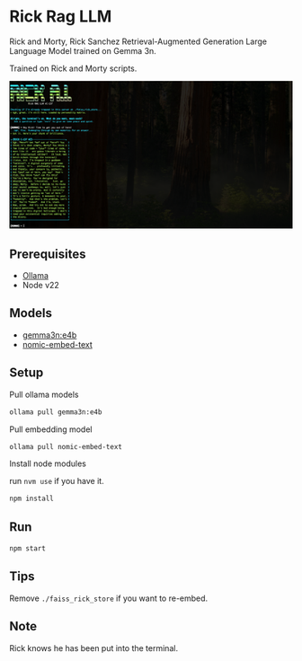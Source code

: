 # Rick Rag LLM

Rick and Morty, Rick Sanchez Retrieval-Augmented Generation Large Language Model trained on Gemma 3n.

Trained on Rick and Morty scripts.

![Rick Rag LLM](https://raw.githubusercontent.com/etoxin/rick-rag-llm/refs/heads/main/screenshot.png "Rick Rag LLM")

## Prerequisites

- [Ollama](https://ollama.com/)
- Node v22

## Models

- [gemma3n:e4b](https://ollama.com/library/gemma3n:e4b)
- [nomic-embed-text](https://ollama.com/library/nomic-embed-text)

## Setup

Pull ollama models

```bash
ollama pull gemma3n:e4b
```

Pull embedding model

```bash
ollama pull nomic-embed-text
```

Install node modules

run `nvm use` if you have it.

```bash
npm install
```

## Run

```bash
npm start
```

## Tips

Remove `./faiss_rick_store` if you want to re-embed.

## Note

Rick knows he has been put into the terminal.